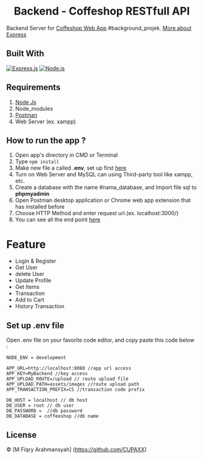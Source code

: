<h1 align="center">Backend - Coffeshop RESTfull API</h1>

Backend Server for <a href="https://github.com/CUPAXX/b22-frontend-coffeshop">Coffeshop Web App</a>
#background_projek. [More about Express](https://en.wikipedia.org/wiki/Express.js)


## Built With

[![Express.js](https://img.shields.io/badge/Express.js-4.x-orange.svg?style=rounded-square)](https://expressjs.com/en/starter/installing.html)
[![Node.js](https://img.shields.io/badge/Node.js-v.12.13-green.svg?style=rounded-square)](https://nodejs.org/)


## Requirements

1. <a href="https://nodejs.org/en/download/">Node Js</a>
2. Node_modules
3. <a href="https://www.getpostman.com/">Postman</a>
4. Web Server (ex. xampp)


## How to run the app ?

1. Open app's directory in CMD or Terminal
2. Type `npm install`
3. Make new file a called **.env**, set up first [here](#set-up-env-file)
4. Turn on Web Server and MySQL can using Third-party tool like xampp, etc.
5. Create a database with the name #nama_database, and Import file sql to **phpmyadmin**
6. Open Postman desktop application or Chrome web app extension that has installed before
7. Choose HTTP Method and enter request url.(ex. localhost:3000/)
8. You can see all the end point [here](https://documenter.getpostman.com/view/15940810/TzscomKH)


# Feature
<ul>
<li>Login & Register</li>
<li>Get User</li>
<li>delete User</li>
<li>Update Profile</li>
<li>Get Items</li>
<li>Transaction</li>
<li>Add to Cart</li>
<li>History Transaction</li>
</ul>


## Set up .env file

Open .env file on your favorite code editor, and copy paste this code below :

```
NODE_ENV = development

APP_URL=http://localhost:8080 //app url access
APP_KEY=MyBackend //key access
APP_UPLOAD_ROUTE=/upload // route upload file
APP_UPLOAD_PATH=assets/images //route upload path
APP_TRANSACTION_PREFIX=CS //transaction code prefix

DB_HOST = localhost // db host
DB_USER = root // db user
DB_PASSWORD =  //db password
DB_DATABASE = coffeeshop //db name
```


## License
© [M Fiqry Arahmansyah] (https://github.com/CUPAXX)
